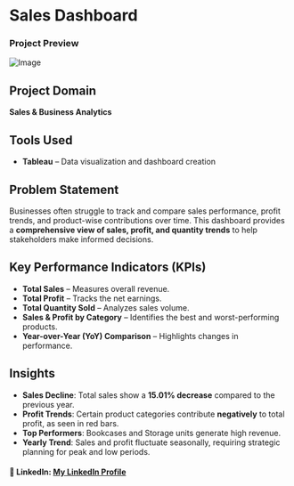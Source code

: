 #  Sales Dashboard

### Project Preview
![Image](https://github.com/user-attachments/assets/c2c9a7a5-62ca-4cb9-8b82-ea889f0a17ec)

##  Project Domain
**Sales & Business Analytics**

##  Tools Used
- **Tableau** – Data visualization and dashboard creation

##  Problem Statement
Businesses often struggle to track and compare sales performance, profit trends, and product-wise contributions over time. This dashboard provides a **comprehensive view of sales, profit, and quantity trends** to help stakeholders make informed decisions.

##  Key Performance Indicators (KPIs)
- **Total Sales** – Measures overall revenue.
- **Total Profit** – Tracks the net earnings.
- **Total Quantity Sold** – Analyzes sales volume.
- **Sales & Profit by Category** – Identifies the best and worst-performing products.
- **Year-over-Year (YoY) Comparison** – Highlights changes in performance.

##  Insights
- **Sales Decline**: Total sales show a **15.01% decrease** compared to the previous year.
- **Profit Trends**: Certain product categories contribute **negatively** to total profit, as seen in red bars.
- **Top Performers**: Bookcases and Storage units generate high revenue.
- **Yearly Trend**: Sales and profit fluctuate seasonally, requiring strategic planning for peak and low periods.

#### 💼 LinkedIn: [My LinkedIn Profile](https://linkedin.com/in/wajahatsiddique)




